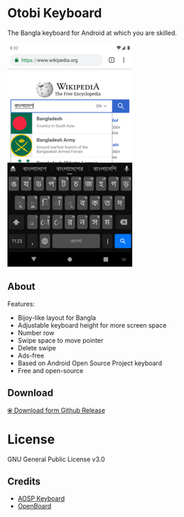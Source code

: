 # Otobi Keyboard
The Bangla keyboard for Android at which you are skilled.<br><br>
<img src="elements/bn_wiki.png" height="500">
## About
Features:
- Bijoy-like layout for Bangla 
- Adjustable keyboard height for more screen space
- Number row
- Swipe space to move pointer
- Delete swipe
- Ads-free
- Based on Android Open Source Project keyboard
- Free and open-source
## Download
[&#10687;&nbsp;Download form Github Release](https://github.com/OtobiKB/OtobiKeyboard/releases/download/V1.0/Otobi_Keyboard.apk)

# License
GNU General Public License v3.0

## Credits
- [AOSP Keyboard](https://android.googlesource.com/platform/packages/inputmethods/LatinIME/)
- [OpenBoard](https://github.com/dslul/openboard)